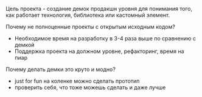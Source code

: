 Цель проекта - создание демок продакшн уровня для понимания того, как работает технология, библиотека или кастомный элемент.

Почему не полноценные проекты с открытым исходным кодом?

 * Необходимое время на разработку в 3-4 раза выше по сравнению с демкой
 * Поддержка проекта на должном уровне, рефакторинг, время на пиар

Почему делать демки это круто и модно?

* just for fun на коленке можно сделать прототип
* проверить себя, что тоже можешь сделать и даже лучше

